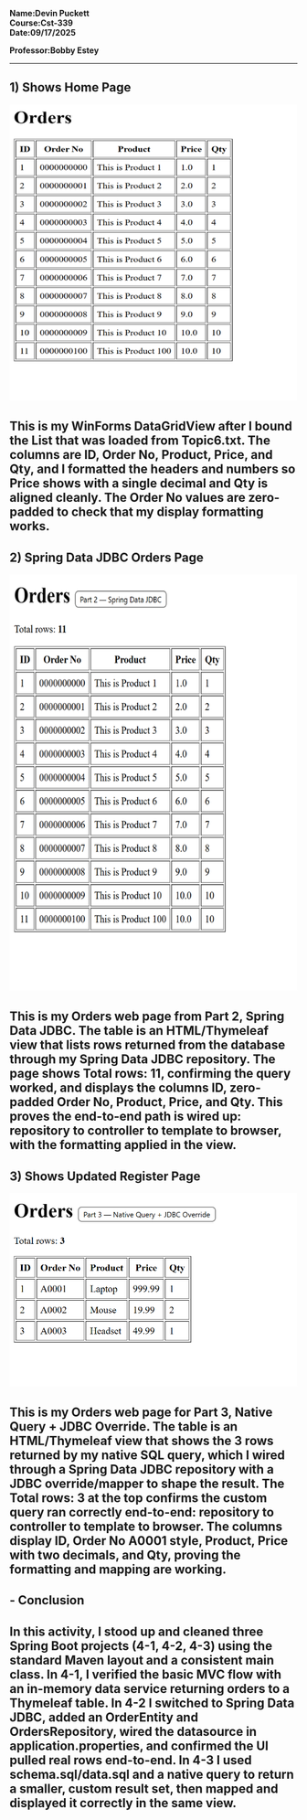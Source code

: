 **Name:Devin Puckett**  
**Course:Cst-339**  
**Date:09/17/2025** 

**Professor:Bobby Estey**


---


## 1) Shows Home Page
![Build success](Part1Orders.png)

This is my WinForms DataGridView after I bound the List that was loaded from Topic6.txt. The columns are ID, Order No, Product, Price, and Qty, and I formatted the headers and numbers so Price shows with a single decimal and Qty is aligned cleanly. The Order No values are zero-padded to check that my display formatting works. 
---

## 2) Spring Data JDBC Orders Page
![Build success](Part2Orders.png)

This is my Orders web page from Part 2,  Spring Data JDBC. The table is an HTML/Thymeleaf view that lists rows returned from the database through my Spring Data JDBC repository. The page shows Total rows: 11, confirming the query worked, and displays the columns ID, zero-padded Order No, Product, Price, and Qty. This proves the end-to-end path is wired up: repository to controller to template to browser, with the formatting applied in the view.
---

## 3) Shows Updated Register Page
![Build success](Part3Orders.png)

This is my Orders web page for Part 3, Native Query + JDBC Override. The table is an HTML/Thymeleaf view that shows the 3 rows returned by my native SQL query, which I wired through a Spring Data JDBC repository with a JDBC override/mapper to shape the result. The Total rows: 3 at the top confirms the custom query ran correctly end-to-end: repository to controller to template to browser. The columns display ID, Order No A0001 style, Product, Price with two decimals, and Qty, proving the formatting and mapping are working. 
---
## - Conclusion
In this activity, I stood up and cleaned three Spring Boot projects (4-1, 4-2, 4-3) using the standard Maven layout and a consistent main class. In 4-1, I verified the basic MVC flow with an in-memory data service returning orders to a Thymeleaf table. In 4-2 I switched to Spring Data JDBC, added an OrderEntity and OrdersRepository, wired the datasource in application.properties, and confirmed the UI pulled real rows end-to-end. In 4-3 I used schema.sql/data.sql and a native query to return a smaller, custom result set, then mapped and displayed it correctly in the same view.
---
